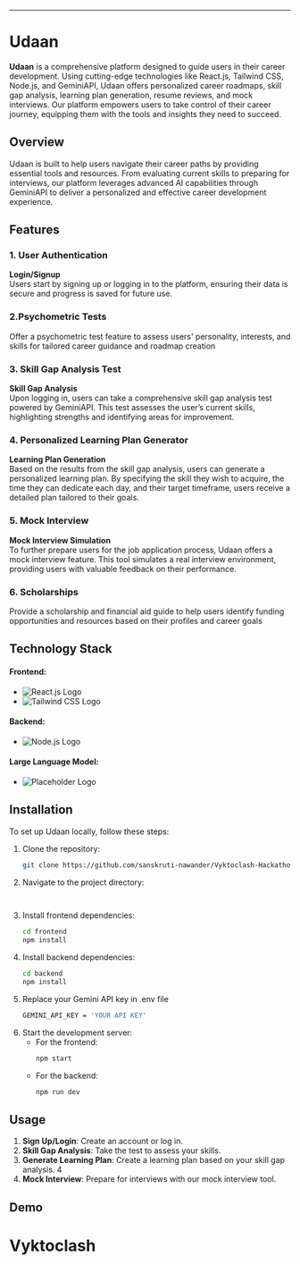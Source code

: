 

---

# Udaan


**Udaan** is a comprehensive platform designed to guide users in their career development. Using cutting-edge technologies like React.js, Tailwind CSS, Node.js, and GeminiAPI, Udaan offers personalized career roadmaps, skill gap analysis, learning plan generation, resume reviews, and mock interviews. Our platform empowers users to take control of their career journey, equipping them with the tools and insights they need to succeed.

## Overview

Udaan is built to help users navigate their career paths by providing essential tools and resources. From evaluating current skills to preparing for interviews, our platform leverages advanced AI capabilities through GeminiAPI to deliver a personalized and effective career development experience.

## Features

### 1. User Authentication

**Login/Signup**  
Users start by signing up or logging in to the platform, ensuring their data is secure and progress is saved for future use.


### 2.Psychometric Tests
Offer a psychometric test feature to assess users' personality, interests, and skills for tailored career guidance and roadmap creation

### 3. Skill Gap Analysis Test

**Skill Gap Analysis**  
Upon logging in, users can take a comprehensive skill gap analysis test powered by GeminiAPI. This test assesses the user’s current skills, highlighting strengths and identifying areas for improvement.




### 4. Personalized Learning Plan Generator

**Learning Plan Generation**  
Based on the results from the skill gap analysis, users can generate a personalized learning plan. By specifying the skill they wish to acquire, the time they can dedicate each day, and their target timeframe, users receive a detailed plan tailored to their goals.



### 5. Mock Interview

**Mock Interview Simulation**  
To further prepare users for the job application process, Udaan offers a mock interview feature. This tool simulates a real interview environment, providing users with valuable feedback on their performance.


### 6. Scholarships 
Provide a scholarship and financial aid guide to help users identify funding opportunities and resources based on their profiles and career goals




## Technology Stack

#### Frontend:
- ![React.js Logo](https://img.shields.io/badge/React-20232A?style=for-the-badge&logo=react&logoColor=61DAFB) 
- ![Tailwind CSS Logo](https://img.shields.io/badge/Tailwind_CSS-38B2AC?style=for-the-badge&logo=tailwind-css&logoColor=white)

#### Backend:
- ![Node.js Logo](https://img.shields.io/badge/Node.js-339933?style=for-the-badge&logo=nodedotjs&logoColor=white)

#### Large Language Model:
- ![Placeholder Logo](https://img.shields.io/badge/Gemini-FF9900?style=for-the-badge&logoColor=white) 



## Installation

To set up Udaan locally, follow these steps:

1. Clone the repository:
   ```bash
   git clone https://github.com/sanskruti-nawander/Vyktoclash-Hackathon.git
   ```
2. Navigate to the project directory:
   ```bash
  
   ```
3. Install frontend dependencies:
   ```bash
   cd frontend
   npm install
   ```
4. Install backend dependencies:
   ```bash
   cd backend
   npm install
   ```
5. Replace your Gemini API key in .env file   
   ```bash
   GEMINI_API_KEY = 'YOUR API KEY'
   ```
6. Start the development server:
   - For the frontend:
     ```bash
     npm start
     ```
   - For the backend:
     ```bash
     npm run dev
     ```

## Usage

1. **Sign Up/Login**: Create an account or log in.
2. **Skill Gap Analysis**: Take the test to assess your skills.
3. **Generate Learning Plan**: Create a learning plan based on your skill gap analysis.
4
5. **Mock Interview**: Prepare for interviews with our mock interview tool.

## Demo
# Vyktoclash
